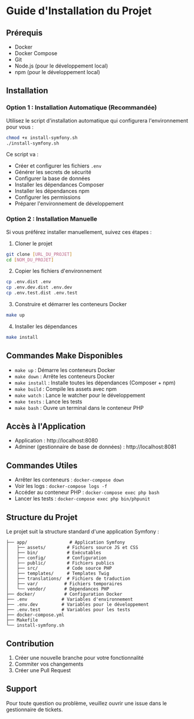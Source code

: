 # Guide d'Installation du Projet

## Prérequis

- Docker
- Docker Compose
- Git
- Node.js (pour le développement local)
- npm (pour le développement local)

## Installation

### Option 1 : Installation Automatique (Recommandée)

Utilisez le script d'installation automatique qui configurera l'environnement pour vous :

```bash
chmod +x install-symfony.sh
./install-symfony.sh
```

Ce script va :

- Créer et configurer les fichiers `.env`
- Générer les secrets de sécurité
- Configurer la base de données
- Installer les dépendances Composer
- Installer les dépendances npm
- Configurer les permissions
- Préparer l'environnement de développement

### Option 2 : Installation Manuelle

Si vous préférez installer manuellement, suivez ces étapes :

1. Cloner le projet

```bash
git clone [URL_DU_PROJET]
cd [NOM_DU_PROJET]
```

2. Copier les fichiers d'environnement

```bash
cp .env.dist .env
cp .env.dev.dist .env.dev
cp .env.test.dist .env.test
```

3. Construire et démarrer les conteneurs Docker

```bash
make up
```

4. Installer les dépendances

```bash
make install
```

## Commandes Make Disponibles

- `make up` : Démarre les conteneurs Docker
- `make down` : Arrête les conteneurs Docker
- `make install` : Installe toutes les dépendances (Composer + npm)
- `make build` : Compile les assets avec npm
- `make watch` : Lance le watcher pour le développement
- `make tests` : Lance les tests
- `make bash` : Ouvre un terminal dans le conteneur PHP

## Accès à l'Application

- Application : http://localhost:8080
- Adminer (gestionnaire de base de données) : http://localhost:8081

## Commandes Utiles

- Arrêter les conteneurs : `docker-compose down`
- Voir les logs : `docker-compose logs -f`
- Accéder au conteneur PHP : `docker-compose exec php bash`
- Lancer les tests : `docker-compose exec php bin/phpunit`

## Structure du Projet

Le projet suit la structure standard d'une application Symfony :

```
├── app/                # Application Symfony
│   ├── assets/        # Fichiers source JS et CSS
│   ├── bin/           # Exécutables
│   ├── config/        # Configuration
│   ├── public/        # Fichiers publics
│   ├── src/           # Code source PHP
│   ├── templates/     # Templates Twig
│   ├── translations/  # Fichiers de traduction
│   ├── var/          # Fichiers temporaires
│   └── vendor/       # Dépendances PHP
├── docker/           # Configuration Docker
├── .env             # Variables d'environnement
├── .env.dev         # Variables pour le développement
├── .env.test        # Variables pour les tests
├── docker-compose.yml
├── Makefile
└── install-symfony.sh
```

## Contribution

1. Créer une nouvelle branche pour votre fonctionnalité
2. Commiter vos changements
3. Créer une Pull Request

## Support

Pour toute question ou problème, veuillez ouvrir une issue dans le gestionnaire de tickets.

